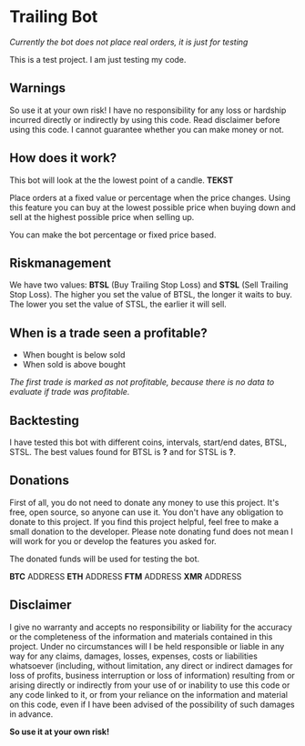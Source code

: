 # Trailing Bot

*Currently the bot does not place real orders, it is just for testing*

This is a test project. I am just testing my code.

## Warnings 

So use it at your own risk! I have no responsibility for any loss or hardship incurred directly or indirectly by using this code. Read disclaimer before using this code. I cannot guarantee whether you can make money or not.

## How does it work?

This bot will look at the the lowest point of a candle. **TEKST**

Place orders at a fixed value or percentage when the price changes. Using this feature you can buy at the lowest possible price when buying down and sell at the highest possible price when selling up.

You can make the bot percentage or fixed price based.

## Riskmanagement

We have two values: **BTSL** (Buy Trailing Stop Loss) and **STSL** (Sell Trailing Stop Loss).
The higher you set the value of BTSL, the longer it waits to buy.
The lower you set the value of STSL, the earlier it will sell.

## When is a trade seen a profitable?

- When bought is below sold
- When sold is above bought

*The first trade is marked as not profitable, because there is no data to evaluate if trade was profitable.*

## Backtesting

I have tested this bot with different coins, intervals, start/end dates, BTSL, STSL. 
The best values found for BTSL is **?** and for STSL is **?**.

## Donations

First of all, you do not need to donate any money to use this project. It's free, open source, so anyone can use it. You don't have any obligation to donate to this project. If you find this project helpful, feel free to make a small donation to the developer. Please note donating fund does not mean I will work for you or develop the features you asked for.

The donated funds will be used for testing the bot.

**BTC** ADDRESS
**ETH** ADDRESS
**FTM** ADDRESS
**XMR** ADDRESS

## Disclaimer

I give no warranty and accepts no responsibility or liability for the accuracy or the completeness of the information and materials contained in this project. Under no circumstances will I be held responsible or liable in any way for any claims, damages, losses, expenses, costs or liabilities whatsoever (including, without limitation, any direct or indirect damages for loss of profits, business interruption or loss of information) resulting from or arising directly or indirectly from your use of or inability to use this code or any code linked to it, or from your reliance on the information and material on this code, even if I have been advised of the possibility of such damages in advance.

**So use it at your own risk!**